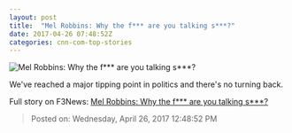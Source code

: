 ```yaml
---
layout: post
title:  "Mel Robbins: Why the f*** are you talking s***?"
date: 2017-04-26 07:48:52Z
categories: cnn-com-top-stories
---
```


![Mel Robbins: Why the f*** are you talking s***?](http://i2.cdn.cnn.com/cnnnext/dam/assets/170418200356-dnc-chair-tom-perez-super-tease.jpg)

We've reached a major tipping point in politics and there's no turning back.


Full story on F3News: [Mel Robbins: Why the f*** are you talking s***?](http://www.f3nws.com/n/QQtsnE)

> Posted on: Wednesday, April 26, 2017 12:48:52 PM
